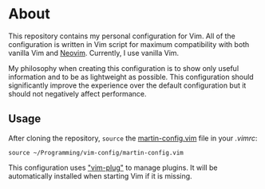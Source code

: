 # About
This repository contains my personal configuration for Vim. All of the configuration is written in Vim script for
maximum compatibility with both vanilla Vim and [Neovim](https://neovim.io/). Currently, I use vanilla Vim.

My philosophy when creating this configuration is to show only useful information and to be as lightweight as possible.
This configuration should significantly improve the experience over the default configuration but it should not
negatively affect performance.

## Usage
After cloning the repository, `source` the [martin-config.vim](martin-config.vim) file in your *.vimrc*:

```
source ~/Programming/vim-config/martin-config.vim
```

This configuration uses ["vim-plug"](https://github.com/junegunn/vim-plug) to manage plugins. It will be automatically
installed when starting Vim if it is missing.
